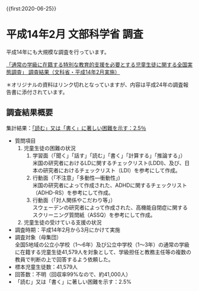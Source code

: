 {{first:2020-06-25}}
# 平成14年2月 文部科学省 調査

平成14年にも大規模な調査を行っています。

[「通常の学級に在籍する特別な教育的支援を必要とする児童生徒に関する全国実態調査」 調査結果（文科省・平成14年2月実施）](https://web.archive.org/web/20060502195659/https:/www.mext.go.jp/b_menu/shingi/chousa/shotou/018/toushin/030301i.htm)

＊オリジナルの資料はリンク切れとなっていますが、内容は平成24年の調査報告書に添付されています。

## 調査結果概要

集計結果：<u>「読む」又は「書く」に著しい困難を示す：2.5％</u>

- 質問項目
    1. 児童生徒の困難の状況
        1. 学習面（「聞く」「話す」「読む」「書く」「計算する」「推論する」）  
        米国の研究者におけるLDに関するチェックリスト(LDDI)、及び、日本の研究者におけるチェックリスト（LDI）を参考にして作成。 
        1. 行動面（「不注意」「多動性―衝動性」)  
        米国の研究者によって作成された、ADHDに関するチェックリスト（ADHD-RS）を参考にして作成。
        1. 行動面（「対人関係やこだわり等」）  
        スウェーデンの研究者によって作成された、高機能自閉症に関するスクリーニング質問紙（ASSQ）を参考にして作成。
    1. 児童生徒の受けている支援の状況
- 調査時期：平成14年2月から3月にかけて実施
- 調査対象（母集団）  
全国5地域の公立小学校（1～6年）及び公立中学校（1～3年）の通常の学級に在籍する児童生徒41,579人を対象として、学級担任と教務主任等の複数の教員で判断の上で回答するよう依頼した。
- 標本児童生徒数：41,579人
- 回答数：不明（回収率99%なので、約41,000人）
- 「読む」又は「書く」に著しい困難を示す：2.5%
